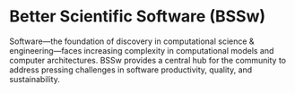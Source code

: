 # Better Scientific Software (BSSw)

Software—the foundation of discovery in computational science & engineering—faces increasing complexity in computational models and computer architectures. BSSw provides a central hub for the community to address pressing challenges in software productivity, quality, and sustainability.

<!---
Slide1 L: ../images/Blog_2305_CiSEIssue_1125x432.png
Slide1 R: ../Articles/Blog/2023-05-cise-rse-issues.md
Slide2 L: ../images/Blog_2304_DeveloperSurvey.png
Slide2 R: ../Articles/Blog/2023-04-developer-surveys.md
Slide3 L: ../CuratedContent/WorseIsBetter.md
Slide3 R: ../CuratedContent/ReproducibilityInitiatives.md
Slide4 L: ../Events/2023-06-Optimizing-IO.md
Slide4 R: ../Events/hpcbp-075-openssf.md
Slide5 L: ../Events/LeadershipScientificSoftwareTownHallMeetings.md
Slide5 R: ../Events/2023-usrse-conf.md 
--->

<!---
Note: We have had up to 7 L and R panels in the carousel, even if the current carousel may be shorter.

Caution: Blank line after first comment mark (or before last comment mark) causes build failure.
LCM: Saving for use again later

Slide1 L: ../images/Blog_2304_OpenscapesHero.png
Slide1 R: ../Articles/Blog/2023-04-lowndes-fellowship-post.md
Slide2 L: ../Articles/Blog/2023-03-Julia_for_BSSw.md
Slide2 R: ../CuratedContent/2023-04-ProjectMgmtKillYourSoftware.md
Slide3 L: ../CuratedContent/CollectionOSSMaintainerGuides.md
Slide3 R: ../CuratedContent/PublishingCseSw.md
Slide4 L: ../Events/hpcbp-074-qmcpack.md 
Slide4 R: ../Events/2023-05-isc-sw-events.md
Slide5 L: ../Events/2023-06-rep-conf.md
Slide5 R: ../Events/2023-07-se4rs.md 
--->

<!---
[Site Overview](SiteOverview.md)

[Communities Overview](CommunitiesOverview.md)

[Intro to CSE](IntroToCse.md)

[Intro to HPC](IntroToHpc.md)

--->

